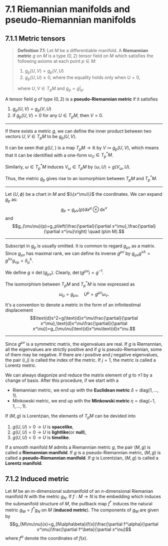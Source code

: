 # 7.1 Riemannian manifolds and pseudo-Riemannian manifolds


## 7.1.1 Metric tensors


>**Definition 7.1**: Let $M$ be a differentiable manifold. A **Riemannian metric** $g$ on $M$ is a type $(0, 2)$ tensor field on $M$ which satisfies the following axioms at each point $p \in M$:
>1. $g_p(U,V)=g_p(V,U)$
>2. $g_p(U,U)\ge0$, where the equality holds only when $U=0$,
>
>where $U,V\in T_p M$ and $g_p=g|_p$.

A tensor field $g$ of type $(0, 2)$ is a **pseudo-Riemannian metric** if it satisfies
1. $g_p(U,V)=g_p(V,U)$
2. if $g_p(U,V)=0$ for any $U\in T_p M$, then $V=0$.

---
If there exists a metric $g$, we can define the inner product between two vectors $U, V\in T_pM$ to be $g_p(U,V)$.

It can be seen that $g(U,\ )$ is a map $T_pM\to \mathbb{R}$ by $V\mapsto g_p(U,V)$, which means that it can be identified with a one-form $\omega_U\in T_p^* M$. 

Similarly, $\omega\in T^*_p M$ induces $V_\omega\in T_pM$ by $\langle \omega,U\rangle=g(V_\omega,U)$.

Thus, the metric $g_p$ gives rise to an isomorphism between $T_pM$ and $T^*_pM$.

---
Let $(U,\phi)$ be a chart in $M$ and $\\{x^\mu\\}$ the coordinates. We can expand $g_p$ as:
$$g_p=g_{\mu\nu}(p)\text{d}x^\mu\otimes\text{d}x^\nu$$
and
$$g_{\mu\nu}(p)=g_p\left(\frac{\partial}{\partial x^\mu},\frac{\partial}{\partial x^\nu}\right) \quad (p\in M).$$

---
Subscript in $g_p$ is usually omitted. It is common to regard $g_{\mu\nu}$ as a matrix. Since $g_{\mu\nu}$ has maximal rank, we can define its inverse $g^{\mu\nu}$ by $g_{\mu\nu}g^{\nu\lambda}=g^{\lambda\nu}g_{\nu\mu}=\delta^\lambda_\mu$.

We define $g\equiv\det(g_{\mu\nu})$. Clearly, $\det(g^{\mu\nu})=g^{-1}$.

The isomorphism between $T_p M$ and $T^*_p M$ is now expressed as
$$\omega_\mu=g_{\mu\nu},\quad U^\mu=g^{\mu\nu}\omega_\nu.$$

It's a convention to denote a metric in the form of an infinitestimal displacement
$$\text{d}s^2=g(\text{d}x^\mu\frac{\partial}{\partial x^\mu},\text{d}x^\nu\frac{\partial}{\partial x^\nu})=g_{\mu\nu}\text{d}x^\mu\text{d}x^\nu.$$

---

Since $g^{\mu\nu}$ is a symmetric matrix, the eigenvalues are real. If $g$ is Riemannian, all the eigenvalues are strictly positive and if $g$ is pseudo-Riemannian, some of them may be negative. If there are $i$ positive and $j$ negative eigenvalues, the pair $(i, j)$ is called the index of the metric. If $j = 1$, the metric is called a Lorentz metric.

We can always diagonize and reduce the matrix element of $g$ to $\pm1$ by a change of basis. After this procedure, if we start with a
- Riemannian metric, we end up with the **Euclidean metric** $\delta=\text{diag}(1,\dots,1)$.
- Minkowski metric, we end up with the **Minkowski metric** $\eta=\text{diag}(-1,1,\dots,1)$.

If $(M,g)$ is Lorentzian, the elements of $T_p M$ can be devided into
1. $g(U,U)\gt0\to U$ is **spacelike**,
2. $g(U,U)=0\to U$ is **lightlike**(or **null**),
3. $g(U,U)\lt0\to U$ is **timelike**.

If a smooth manifold $M$ admits a Riemannian metric $g$, the pair $(M, g)$ is called a **Riemannian manifold**. If $g$ is a pseudo-Riemannian metric, $(M,g)$ is called a **pseudo-Riemannian manifold**. If $g$ is Lorentzian, $(M, g)$ is called a **Lorentz manifold**.

## 7.1.2 Induced metric

Let $M$ be an $m$-dimensional submanifold of an $n$-dimensional Riemanian manifold $N$ with the metric $g_N$. If $f:M\to N$ is the embedding which induces the submanifold structure of $M$, the pullback map $f^*$ induces the natural metric $g_M=f^* g_N$ on $M$ (**induced metric**). The components of $g_M$ are given by
$$g_{M\mu\nu}(x)=g_{N\alpha\beta}(f(x))\frac{\partial f^\alpha}{\partial x^\mu}\frac{\partial f^\beta}{\partial x^\nu}$$
where $f^\alpha$ denote the coordinates of $f(x)$.